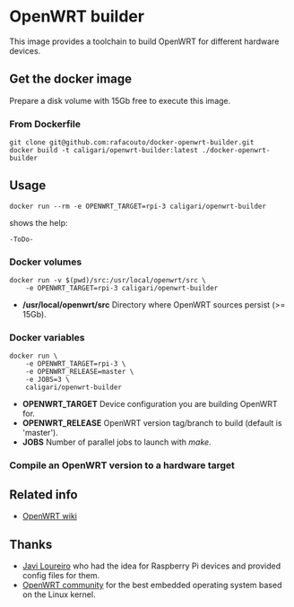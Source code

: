 
# OpenWRT builder

This image provides a toolchain to build OpenWRT for different hardware devices.

## Get the docker image

Prepare a disk volume with 15Gb free to execute this image. 

### From Dockerfile

    git clone git@github.com:rafacouto/docker-openwrt-builder.git
    docker build -t caligari/openwrt-builder:latest ./docker-openwrt-builder

## Usage

    docker run --rm -e OPENWRT_TARGET=rpi-3 caligari/openwrt-builder

shows the help:

    -ToDo-

### Docker volumes

    docker run -v $(pwd)/src:/usr/local/openwrt/src \
        -e OPENWRT_TARGET=rpi-3 caligari/openwrt-builder

- __/usr/local/openwrt/src__ Directory where OpenWRT sources persist (>= 15Gb).

### Docker variables

    docker run \
        -e OPENWRT_TARGET=rpi-3 \
        -e OPENWRT_RELEASE=master \
        -e JOBS=3 \
        caligari/openwrt-builder

- __OPENWRT\_TARGET__ Device configuration you are building OpenWRT for.
- __OPENWRT\_RELEASE__ OpenWRT version tag/branch to build (default is 'master').
- __JOBS__ Number of parallel jobs to launch with _make_.

### Compile an OpenWRT version to a hardware target

## Related info

- [OpenWRT wiki](https://wiki.openwrt.org/)

## Thanks

- [Javi Loureiro](https://twitter.com/StaticBoardsES) who had the idea for Raspberry Pi devices and provided config files for them.
- [OpenWRT community](https://openwrt.org/) for the best embedded operating system based on the Linux kernel.


